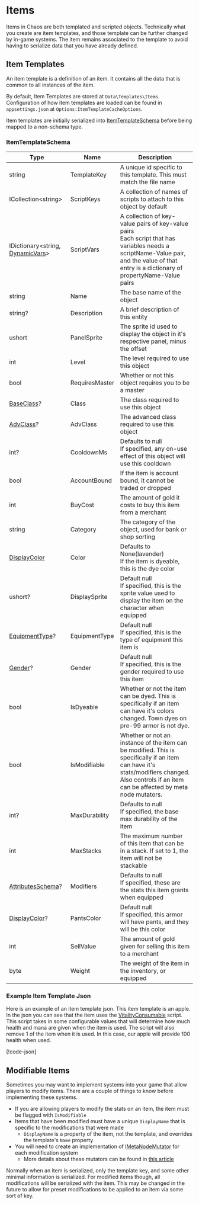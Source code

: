 # Items

Items in Chaos are both templated and scripted objects. Technically what you create are item templates, and those
template can be further changed by in-game systems. The item remains associated to the template to avoid having to
serialize data that you have already defined.

## Item Templates

An item template is a definition of an item. It contains all the data that is common to all instances of the item.

By default, Item Templates are stored at `Data\Templates\Items`. Configuration of how item templates are loaded can be
found in `appsettings.json` at `Options:ItemTemplateCacheOptions`.

Item templates are initially serialized into [ItemTemplateSchema](<xref:Chaos.Schemas.Templates.ItemTemplateSchema>)
before being mapped to a non-schema type.

### ItemTemplateSchema

| Type                                                                              | Name           | Description                                                                                                                                                                                    |
|-----------------------------------------------------------------------------------|----------------|------------------------------------------------------------------------------------------------------------------------------------------------------------------------------------------------|
| string                                                                            | TemplateKey    | A unique id specific to this template. This must match the file name                                                                                                                           |
| ICollection\<string\>                                                             | ScriptKeys     | A collection of names of scripts to attach to this object by default                                                                                                                           |
| IDictionary\<string, [DynamicVars](<xref:Chaos.Collections.Common.DynamicVars>)\> | ScriptVars     | A collection of key-value pairs of key-value pairs<br />Each script that has variables needs a scriptName-Value pair, and the value of that entry is a dictionary of propertyName-Value pairs  |
| string                                                                            | Name           | The base name of the object                                                                                                                                                                    |
| string?                                                                           | Description    | A brief description of this entity                                                                                                                                                             |
| ushort                                                                            | PanelSprite    | The sprite id used to display the object in it's respective panel, minus the offset                                                                                                            |
| int                                                                               | Level          | The level required to use this object                                                                                                                                                          |
| bool                                                                              | RequiresMaster | Whether or not this object requires you to be a master                                                                                                                                         |
| [BaseClass](<xref:Chaos.Common.Definitions.BaseClass>)?                           | Class          | The class required to use this object                                                                                                                                                          |
| [AdvClass](<xref:Chaos.Common.Definitions.AdvClass>)?                             | AdvClass       | The advanced class required to use this object                                                                                                                                                 |
| int?                                                                              | CooldownMs     | Defaults to null<br />If specified, any on-use effect of this object will use this cooldown                                                                                                    |
| bool                                                                              | AccountBound   | If the item is account bound, it cannot be traded or dropped                                                                                                                                   |
| int                                                                               | BuyCost        | The amount of gold it costs to buy this item from a merchant                                                                                                                                   |
| string                                                                            | Category       | The category of the object, used for bank or shop sorting                                                                                                                                      |
| [DisplayColor](<xref:Chaos.Common.Definitions.DisplayColor>)                      | Color          | Defaults to None(lavender)<br />If the item is dyeable, this is the dye color                                                                                                                  |
| ushort?                                                                           | DisplaySprite  | Default null<br />If specified, this is the sprite value used to display the item on the character when equipped                                                                               |
| [EquipmentType](<xref:Chaos.Common.Definitions.EquipmentType>)?                   | EquipmentType  | Default null<br />If specified, this is the type of equipment this item is                                                                                                                     |
| [Gender](<xref:Chaos.Common.Defintions.Gender>)?                                  | Gender         | Default null<br />If specified, this is the gender required to use this item                                                                                                                   |
| bool                                                                              | IsDyeable      | Whether or not the item can be dyed. This is specifically if an item can have it's colors changed. Town dyes on pre-99 armor is not dye.                                                       |
| bool                                                                              | IsModifiable   | Whether or not an instance of the item can be modified. This is specifically if an item can have it's stats/modifiers changed. Also controls if an item can be affected by meta node mutators. |
| int?                                                                              | MaxDurability  | Defaults to null<br />If specified, the base max durability of the item                                                                                                                        |
| int                                                                               | MaxStacks      | The maximum number of this item that can be in a stack. If set to 1, the item will not be stackable                                                                                            |
| [AttributesSchema](<xref:Chaos.Schemas.Aislings.AttributesSchema>)?               | Modifiers      | Defaults to null<br />If specified, these are the stats this item grants when equipped                                                                                                         |
| [DisplayColor](<xref:Chaos.Common.Definitions.DisplayColor>)?                     | PantsColor     | Default null<br />If specified, this armor will have pants, and they will be this color                                                                                                        |
| int                                                                               | SellValue      | The amount of gold given for selling this item to a merchant                                                                                                                                   |
| byte                                                                              | Weight         | The weight of the item in the inventory, or equipped                                                                                                                                           |

### Example Item Template Json

Here is an example of an item template json. This item template is an apple. In the json you can see that the item uses
the [VitalityConsumable](<xref:Chaos.Scripting.ItemScripts.VitalityConsumableScript>) script. This script takes in some
configurable values that will determine how much health and mana are given when the item is used. The script will also
remove 1 of the item when it is used. In this case, our apple will provide 100 health when used.

[!code-json[](../../Data/Templates/Items/apple.json)]

## Modifiable Items

Sometimes you may want to implement systems into your game that allow players to modify items. There are a couple of
things to know before implementing these systems.

- If you are allowing players to modify the stats on an item, the item must be flagged with `IsModifiable`
- Items that have been modified must have a unique `DisplayName` that is specific to the modifications that were made
    - `DisplayName` is a property of the item, not the template, and overrides the template's `Name` property
- You will need to create an implementation
  of [IMetaNodeMutator](<xref:Chaos.Services.Storage.Abstractions.IMetaNodeMutator>) for each modification system
    - More details about these mutators can be found in [this article](MetaData.md#mutators)

Normally when an item is serialized, only the template key, and some other minimal information is serialized. For
modified items though, all modifications will be serialized with the item. This may be changed in the future to allow
for preset modifications to be applied to an item via some sort of key.